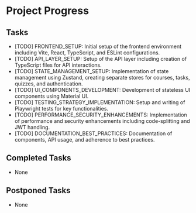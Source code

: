 # Project Progress

## Tasks
- [TODO] FRONTEND_SETUP: Initial setup of the frontend environment including Vite, React, TypeScript, and ESLint configurations.
- [TODO] API_LAYER_SETUP: Setup of the API layer including creation of TypeScript files for API interactions.
- [TODO] STATE_MANAGEMENT_SETUP: Implementation of state management using Zustand, creating separate stores for courses, tasks, quizzes, and authentication.
- [TODO] UI_COMPONENTS_DEVELOPMENT: Development of stateless UI components using Material UI.
- [TODO] TESTING_STRATEGY_IMPLEMENTATION: Setup and writing of Playwright tests for key functionalities.
- [TODO] PERFORMANCE_SECURITY_ENHANCEMENTS: Implementation of performance and security enhancements including code-splitting and JWT handling.
- [TODO] DOCUMENTATION_BEST_PRACTICES: Documentation of components, API usage, and adherence to best practices.

## Completed Tasks
- None

## Postponed Tasks
- None
